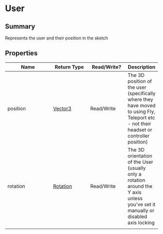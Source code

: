 
# User

## Summary

Represents the user and their position in the sketch


## Properties

<table>
<thead><tr><th width="225">Name</th><th width="160">Return Type</th><th width="120">Read/Write?</th><th>Description</th></tr></thead>
<tbody>
<tr><td>position</td><td><a href="vector3.md">Vector3</a></td><td>Read/Write</td><td>The 3D position of the user (specifically where they have moved to using Fly, Teleport etc
 - not their headset or controller position)</td></tr>
<tr><td>rotation</td><td><a href="rotation.md">Rotation</a></td><td>Read/Write</td><td>The 3D orientation of the User (usually only a rotation around the Y axis unless you've set it manually or disabled axis locking</td></tr>
<tr><td></td><td></td><td></td></tr></tbody></table>




